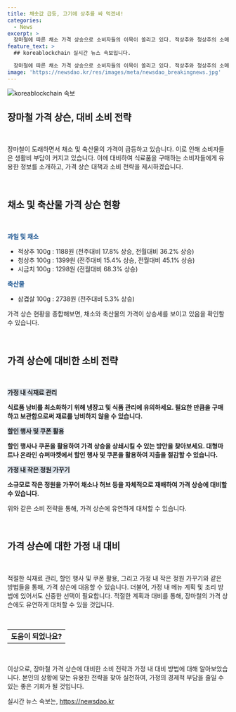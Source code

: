 ```yaml
---
title: 채솟값 급등, 고기에 상추를 싸 먹겠네!
categories:
  - News
excerpt: >
  장마철에 따른 채소 가격 상승으로 소비자들의 이목이 쏠리고 있다. 적상추와 청상추의 소매가격은 일주일 만에 17.8%, 15.4% 급등하여 전월대비 36.2%, 45.1% 상승했으며, 시금치의 가격도 한 달 전보다 68.3% 상승했다. 이에 더해 축산물도 소비자가격이 5.3% 상승한 가운데, 시민들은 대형마트에서 채소를 살펴보는 모습이 담겨있다.
feature_text: >
  ## koreablockchain 실시간 뉴스 속보입니다.

  장마철에 따른 채소 가격 상승으로 소비자들의 이목이 쏠리고 있다. 적상추와 청상추의 소매가격은 일주일 만에 17.8%, 15.4% 급등하여 전월대비 36.2%, 45.1% 상승했으며, 시금치의 가격도 한 달 전보다 68.3% 상승했다. 이에 더해 축산물도 소비자가격이 5.3% 상승한 가운데, 시민들은 대형마트에서 채소를 살펴보는 모습이 담겨있다.
image: 'https://newsdao.kr/res/images/meta/newsdao_breakingnews.jpg'
---
```


<p><img src="https://newsdao.kr/res/images/meta/newsdao_breakingnews.jpg" alt="koreablockchain 속보" /></p>

<h2 data-ke-size="size26">장마철 가격 상슨, 대비 소비 전략</h2>

<p data-ke-size="size16">&nbsp;</p>

<p>장마철이 도래하면서 채소 및 축산물의 가격이 급등하고 있습니다. 이로 인해 소비자들은 생활비 부담이 커지고 있습니다. 이에 대비하여 식료품을 구매하는 소비자들에게 유용한 정보를 소개하고, 가격 상슨 대책과 소비 전략을 제시하겠습니다.</p>

<p data-ke-size="size16">&nbsp;</p>

<h2 data-ke-size="size24">채소 및 축산물 가격 상슨 현황</h2>

<p data-ke-size="size16">&nbsp;</p>

<p><b><span style="color: #1a5490;">과일 및 채소</span></b></p>

<ul>
    <li>적상추 100g : 1188원 (전주대비 17.8% 상승, 전월대비 36.2% 상승)</li>
    <li>청상추 100g : 1399원 (전주대비 15.4% 상승, 전월대비 45.1% 상승)</li>
    <li>시금치 100g : 1298원 (전월대비 68.3% 상승)</li>
</ul>

<p><b><span style="color: #1a5490;">축산물</span></b></p>

<ul>
    <li>삼겹살 100g : 2738원 (전주대비 5.3% 상승)</li>
</ul>

<p>가격 상슨 현황을 종합해보면, 채소와 축산물의 가격이 상승세를 보이고 있음을 확인할 수 있습니다.</p>

<p data-ke-size="size16">&nbsp;</p>

<h2 data-ke-size="size24">가격 상슨에 대비한 소비 전략</h2>

<p data-ke-size="size16">&nbsp;</p>

<p><b><span style="background-color: #21538527;">가정 내 식재료 관리</span></b></p>

<p><b>식료품 낭비를 최소화하기 위해 냉장고 및 식품 관리에 유의하세요. 필요한 만큼을 구매하고 보관함으로써 재료를 낭비하지 않을 수 있습니다.</b></p>

<p><b><span style="background-color: #21538527;">할인 행사 및 쿠폰 활용</span></b></p>

<p><b>할인 행사나 쿠폰을 활용하여 가격 상승을 상쇄시킬 수 있는 방안을 찾아보세요. 대형마트나 온라인 슈퍼마켓에서 할인 행사 및 쿠폰을 활용하여 지출을 절감할 수 있습니다.</b></p>

<p><b><span style="background-color: #21538527;">가정 내 작은 정원 가꾸기</span></b></p>

<p><b>소규모로 작은 정원을 가꾸어 채소나 허브 등을 자체적으로 재배하여 가격 상승에 대비할 수 있습니다.</b></p>

<p>위와 같은 소비 전략을 통해, 가격 상슨에 유연하게 대처할 수 있습니다.</p>

<p data-ke-size="size16">&nbsp;</p>

<h2 data-ke-size="size24">가격 상슨에 대한 가정 내 대비</h2>

<p data-ke-size="size16">&nbsp;</p>

<p>적절한 식재료 관리, 할인 행사 및 쿠폰 활용, 그리고 가정 내 작은 정원 가꾸기와 같은 방법들을 통해, 가격 상슨에 대응할 수 있습니다. 더불어, 가정 내 메뉴 계획 및 조리 방법에 있어서도 신중한 선택이 필요합니다. 적절한 계획과 대비를 통해, 장마철의 가격 상슨에도 유연하게 대처할 수 있을 것입니다.</p>

<p data-ke-size="size16">&nbsp;</p>

<table>
    <tr>
        <td style="text-align: center; height: 17px;"><b>도움이 되었나요?</b></td>
    </tr>
</table>

<p data-ke-size="size16">&nbsp;</p>

<p>이상으로, 장마철 가격 상슨에 대비한 소비 전략과 가정 내 대비 방법에 대해 알아보았습니다. 본인의 상황에 맞는 유용한 전략을 찾아 실천하여, 가정의 경제적 부담을 줄일 수 있는 좋은 기회가 될 것입니다.</p>
실시간 뉴스 속보는, <a href="https://newsdao.kr" rel="dofollow">https://newsdao.kr</a>


